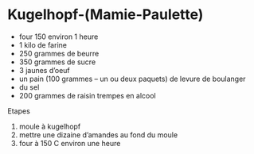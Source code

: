 # Kugelhopf-\(Mamie-Paulette\)

* four 150 environ 1 heure
* 1 kilo de farine
* 250 grammes de beurre
* 350 grammes de sucre
* 3 jaunes d’oeuf
* un pain \(100 grammes – un ou deux paquets\) de levure de boulanger
* du sel
* 200 grammes de raisin trempes en alcool

Etapes

1. moule à kugelhopf
2. mettre une dizaine d’amandes au fond du moule
3. four à 150 C environ une heure 

